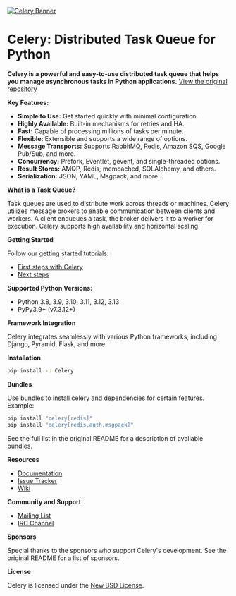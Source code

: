 [![Celery Banner](https://docs.celeryq.dev/en/latest/_images/celery-banner-small.png)](https://github.com/celery/celery)

# Celery: Distributed Task Queue for Python

**Celery is a powerful and easy-to-use distributed task queue that helps you manage asynchronous tasks in Python applications.**  [View the original repository](https://github.com/celery/celery)

**Key Features:**

*   **Simple to Use:**  Get started quickly with minimal configuration.
*   **Highly Available:**  Built-in mechanisms for retries and HA.
*   **Fast:**  Capable of processing millions of tasks per minute.
*   **Flexible:** Extensible and supports a wide range of options.
*   **Message Transports:** Supports RabbitMQ, Redis, Amazon SQS, Google Pub/Sub, and more.
*   **Concurrency:**  Prefork, Eventlet, gevent, and single-threaded options.
*   **Result Stores:** AMQP, Redis, memcached, SQLAlchemy, and others.
*   **Serialization:** JSON, YAML, Msgpack, and more.

**What is a Task Queue?**

Task queues are used to distribute work across threads or machines.  Celery utilizes message brokers to enable communication between clients and workers.  A client enqueues a task, the broker delivers it to a worker for execution. Celery supports high availability and horizontal scaling.

**Getting Started**

Follow our getting started tutorials:

*   [First steps with Celery](https://docs.celeryq.dev/en/stable/getting-started/first-steps-with-celery.html)
*   [Next steps](https://docs.celeryq.dev/en/stable/getting-started/next-steps.html)

**Supported Python Versions:**

*   Python 3.8, 3.9, 3.10, 3.11, 3.12, 3.13
*   PyPy3.9+ (v7.3.12+)

**Framework Integration**

Celery integrates seamlessly with various Python frameworks, including Django, Pyramid, Flask, and more.

**Installation**

```bash
pip install -U Celery
```

**Bundles**

Use bundles to install celery and dependencies for certain features. Example:
```bash
pip install "celery[redis]"
pip install "celery[redis,auth,msgpack]"
```
See the full list in the original README for a description of available bundles.

**Resources**

*   [Documentation](https://docs.celeryq.dev/en/latest/)
*   [Issue Tracker](https://github.com/celery/celery/issues/)
*   [Wiki](https://github.com/celery/celery/wiki)

**Community and Support**

*   [Mailing List](https://groups.google.com/group/celery-users/)
*   [IRC Channel](https://libera.chat/)

**Sponsors**

Special thanks to the sponsors who support Celery's development.  See the original README for a list of sponsors.

**License**

Celery is licensed under the [New BSD License](https://opensource.org/licenses/BSD-3-Clause).